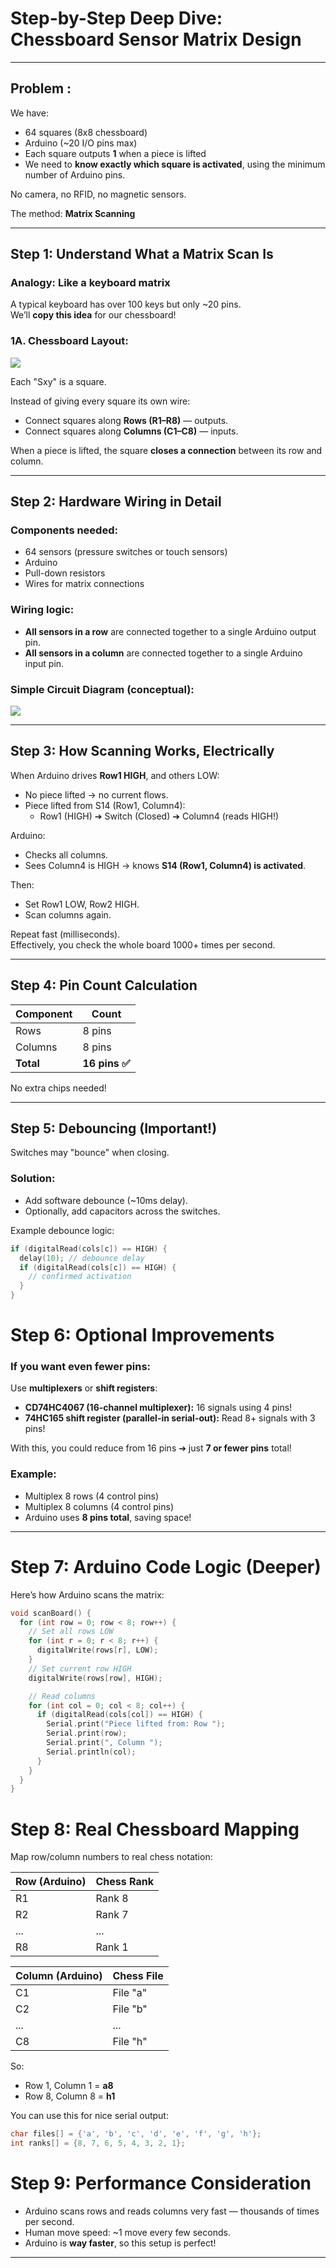  # Step-by-Step Deep Dive: Chessboard Sensor Matrix Design
---

## Problem :

We have:
- 64 squares (8x8 chessboard)
- Arduino (~20 I/O pins max)
- Each square outputs **1** when a piece is lifted
- We need to **know exactly which square is activated**, using the minimum number of Arduino pins.

No camera, no RFID, no magnetic sensors.

The method: **Matrix Scanning**

---

## Step 1: Understand What a Matrix Scan Is

### Analogy: Like a keyboard matrix

A typical keyboard has over 100 keys but only ~20 pins.  
We’ll **copy this idea** for our chessboard!

### 1A. Chessboard Layout:

<!-- dig1b -->
<img src="dig1b.png.png">

Each "Sxy" is a square.

Instead of giving every square its own wire:
- Connect squares along **Rows (R1–R8)** — outputs.
- Connect squares along **Columns (C1–C8)** — inputs.

When a piece is lifted, the square **closes a connection** between its row and column.

---

## Step 2: Hardware Wiring in Detail

### Components needed:
- 64 sensors (pressure switches or touch sensors)
- Arduino
- Pull-down resistors
- Wires for matrix connections

### Wiring logic:
- **All sensors in a row** are connected together to a single Arduino output pin.
- **All sensors in a column** are connected together to a single Arduino input pin.

### Simple Circuit Diagram (conceptual):

<!-- dig2b -->
<img src="dig2b.png.png">

---

## Step 3: How Scanning Works, Electrically

When Arduino drives **Row1 HIGH**, and others LOW:
- No piece lifted → no current flows.
- Piece lifted from S14 (Row1, Column4):
  - Row1 (HIGH) ➔ Switch (Closed) ➔ Column4 (reads HIGH!)

Arduino:
- Checks all columns.
- Sees Column4 is HIGH → knows **S14 (Row1, Column4) is activated**.

Then:
- Set Row1 LOW, Row2 HIGH.
- Scan columns again.

Repeat fast (milliseconds).  
Effectively, you check the whole board 1000+ times per second.

---

## Step 4: Pin Count Calculation

| Component | Count |
|-----------|--------|
| Rows      | 8 pins |
| Columns   | 8 pins |
| **Total** | **16 pins ✅** |

No extra chips needed!

---

## Step 5: Debouncing (Important!)

Switches may "bounce" when closing.

### Solution:
- Add software debounce (~10ms delay).
- Optionally, add capacitors across the switches.

Example debounce logic:

```c
if (digitalRead(cols[c]) == HIGH) {
  delay(10); // debounce delay
  if (digitalRead(cols[c]) == HIGH) {
    // confirmed activation
  }
}
```
# Step 6: Optional Improvements

### If you want even fewer pins:

Use **multiplexers** or **shift registers**:
- **CD74HC4067 (16-channel multiplexer):** 16 signals using 4 pins!
- **74HC165 shift register (parallel-in serial-out):** Read 8+ signals with 3 pins!

With this, you could reduce from 16 pins ➔ just **7 or fewer pins** total!

### Example:
- Multiplex 8 rows (4 control pins)
- Multiplex 8 columns (4 control pins)
- Arduino uses **8 pins total**, saving space!

---

# Step 7: Arduino Code Logic (Deeper)

Here’s how Arduino scans the matrix:

```c
void scanBoard() {
  for (int row = 0; row < 8; row++) {
    // Set all rows LOW
    for (int r = 0; r < 8; r++) {
      digitalWrite(rows[r], LOW);
    }
    // Set current row HIGH
    digitalWrite(rows[row], HIGH);

    // Read columns
    for (int col = 0; col < 8; col++) {
      if (digitalRead(cols[col]) == HIGH) {
        Serial.print("Piece lifted from: Row ");
        Serial.print(row);
        Serial.print(", Column ");
        Serial.println(col);
      }
    }
  }
}
```
# Step 8: Real Chessboard Mapping

Map row/column numbers to real chess notation:

| Row (Arduino) | Chess Rank |
|---------------|------------|
| R1            | Rank 8     |
| R2            | Rank 7     |
| ...           | ...        |
| R8            | Rank 1     |

| Column (Arduino) | Chess File |
|-----------------|------------|
| C1              | File "a"   |
| C2              | File "b"   |
| ...             | ...        |
| C8              | File "h"   |

So:
- Row 1, Column 1 = **a8**
- Row 8, Column 8 = **h1**

You can use this for nice serial output:

```c
char files[] = {'a', 'b', 'c', 'd', 'e', 'f', 'g', 'h'};
int ranks[] = {8, 7, 6, 5, 4, 3, 2, 1};
```
# Step 9: Performance Consideration

- Arduino scans rows and reads columns very fast — thousands of times per second.
- Human move speed: ~1 move every few seconds.
- Arduino is **way faster**, so this setup is perfect!

---
